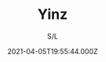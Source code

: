 ---
id: '15c28ef5-060f-4f79-9881-32ca5f0acf3b'
type: 'movie' # Filme, Série, Anime
title: "Yinz"
synopsis: []
originalTitle: "Yinz"
date: '2021-04-05T19:55:44.000Z'
update: '2021-04-05T19:55:44.000Z'
releaseDate: '2019-11-05T03:00:00.000Z'
imdb:
  rating: '5.2' # 8.5
  id: '' # tt0470752
duration: '1h 29 Min'
trailer:
  urls: [
    'os4HlTBLuKs',
  ]
tags: ['1080p']
genre: ['Suspense'] #
quality: 'WEB-DL' # BluRay, WEB-DL, HDTV, WEB-DL4K, WEB-DLe
format: 'Mkv' # MKV, MP4, TS
audio: 'Português' # Dublado, Legendado, Dual Audio, Dub & Leg
subtitle: 'S/L' # Português, inglês,
size: '1.66 GB' # 4.8 GB
audioQuality: 10
videoQuality: 10
directors: []
#  - name: 'Lana Wachowski'
#    image: ''
#  - name: 'Lilly Wachowski'
#    image: ''
cast: []
#  - name: 'Keanu Reeves'
#    image: ''
#    characterName: 'Neo'
writers: []
#  - name: ''
#    image: ''
maturityRating:
  age: '' # L , 10, 12, 14, 16, 18
  topics: [''] # Violence, Illegal drugs, Inappropriate Language, Legal Drugs, Sexual Content, Extreme Violence
###########################################
download:
  
  - url: 'magnet:?xt=urn:btih:37DE36CD1C25CC93B77E5C608667053A65B9384B&dn=Yinz.2018.1080p.WEBRip.Dublado.mkv&tr=udp%3a%2f%2ftracker.openbittorrent.com%3a80%2fannounce&tr=udp%3a%2f%2ftracker.opentrackr.org%3a1337%2fannounce'
    resolution: '1080p' # 720p, 1080p, 4K,
    audio: 'Dublado' # Dublado, Legendado, Dual Audio
    size: '' # 4.8 GB
    quality: '' # BluRay, WEB-DL
    format: '' # MKV
images:
  cover: '/assets/movies/yinz.jpg'
  background: '/assets/movies/'
---